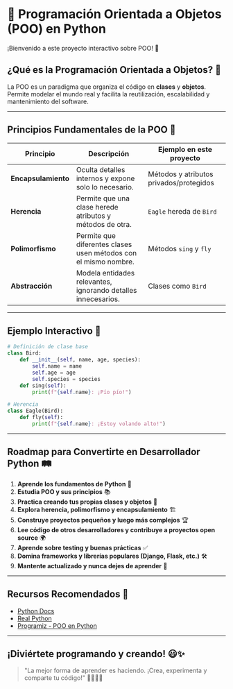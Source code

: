 # 🐍 Programación Orientada a Objetos (POO) en Python

¡Bienvenido a este proyecto interactivo sobre POO! 🚀

## ¿Qué es la Programación Orientada a Objetos? 🤔
La POO es un paradigma que organiza el código en **clases** y **objetos**. Permite modelar el mundo real y facilita la reutilización, escalabilidad y mantenimiento del software.

---

## Principios Fundamentales de la POO 🧩

| Principio        | Descripción                                                                 | Ejemplo en este proyecto |
|------------------|-----------------------------------------------------------------------------|--------------------------|
| **Encapsulamiento** | Oculta detalles internos y expone solo lo necesario.                        | Métodos y atributos privados/protegidos |
| **Herencia**         | Permite que una clase herede atributos y métodos de otra.                   | `Eagle` hereda de `Bird` |
| **Polimorfismo**     | Permite que diferentes clases usen métodos con el mismo nombre.             | Métodos `sing` y `fly`   |
| **Abstracción**      | Modela entidades relevantes, ignorando detalles innecesarios.               | Clases como `Bird`       |

---

## Ejemplo Interactivo 🦜

```python
# Definición de clase base
class Bird:
	def __init__(self, name, age, species):
		self.name = name
		self.age = age
		self.species = species
	def sing(self):
		print(f"{self.name}: ¡Pío pío!")

# Herencia
class Eagle(Bird):
	def fly(self):
		print(f"{self.name}: ¡Estoy volando alto!")
```

---

## Roadmap para Convertirte en Desarrollador Python 🛤️

1. **Aprende los fundamentos de Python** 🐍
2. **Estudia POO y sus principios** 📚
3. **Practica creando tus propias clases y objetos** 🧪
4. **Explora herencia, polimorfismo y encapsulamiento** 🏗️
5. **Construye proyectos pequeños y luego más complejos** 🏆
6. **Lee código de otros desarrolladores y contribuye a proyectos open source** 🌍
7. **Aprende sobre testing y buenas prácticas** ✅
8. **Domina frameworks y librerías populares (Django, Flask, etc.)** 🛠️
9. **Mantente actualizado y nunca dejes de aprender** 🔄

---

## Recursos Recomendados 📖
- [Python Docs](https://docs.python.org/es/3/tutorial/classes.html)
- [Real Python](https://realpython.com/)
- [Programiz - POO en Python](https://www.programiz.com/python-programming/object-oriented-programming)

---

## ¡Diviértete programando y creando! 😃✨

> "La mejor forma de aprender es haciendo. ¡Crea, experimenta y comparte tu código!" 👩‍💻👨‍💻